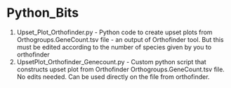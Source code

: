 # Python_Bits
1. Upset_Plot_Orthofinder.py - Python code to create upset plots from Orthogroups.GeneCount.tsv file - an output of Orthofinder tool. But this must be edited according to the number of species given by you to orthofinder
2. UpsetPlot_Orthofinder_Genecount.py - Custom python script that constructs upset plot from Orthofinder Orthogroups.GeneCount.tsv file. No edits needed. Can be used directly on the file from orthofinder.
